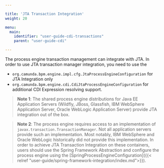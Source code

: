 ```yaml
---

title: 'JTA Transaction Integration'
weight: 20

menu:
  main:
    identifier: "user-guide-cdi-transactions"
    parent: "user-guide-cdi"

---
```


The process engine transaction management can integrate with JTA. In order to use JTA transaction
manager integration, you need to use the

* `org.camunda.bpm.engine.impl.cfg.JtaProcessEngineConfiguration` for JTA Integration only
* `org.camunda.bpm.engine.cdi.CdiJtaProcessEngineConfiguration` for additional CDI Expression
  resolving support.

> **Note 1**: The shared process engine distributions for Java EE Application Servers (Wildfly, JBoss,
> Glassfish, IBM WebSphere Application Server, Oracle WebLogic Application Server) provide JTA
> integration out of the box.

> **Note 2**: The process engine requires access to an implementation of
> `javax.transaction.TransactionManager`. Not all application servers provide such an
> implementation. Most notably, IBM WebSphere and Oracle WebLogic historically did not provide this
> implementation. In order to achieve JTA Transaction Integration on these containers, users should
> use the Spring Framework Abstraction and configure the process engine using the
> [SpringProcessEngineConfiguration]({{< relref "user-guide/spring-framework-integration/index.md">}}).

